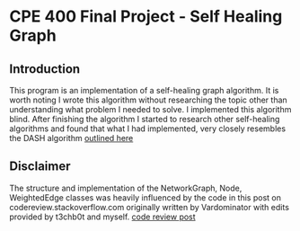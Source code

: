 # CPE 400 Final Project - Self Healing Graph

## Introduction
This program is an implementation of a self-healing graph algorithm. 
It is worth noting I wrote this algorithm without researching the topic other 
than understanding what problem I needed to solve. I implemented this algorithm blind.
After finishing the algorithm I started to research other self-healing algorithms and found 
that what I had implemented, very closely resembles the DASH algorithm [outlined here](http://digitalrepository.unm.edu/cgi/viewcontent.cgi?article=1008&context=cs_etds)


## Disclaimer
The structure and implementation of the NetworkGraph, Node, WeightedEdge classes was heavily influenced 
by the code in this post on codereview.stackoverflow.com originally written by Vardominator with edits
provided by t3chb0t and myself. 
[code review post](https://codereview.stackexchange.com/questions/138475/weighted-graph-and-pathfinding-implementation-in-c)
